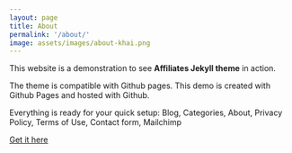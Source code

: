 ```yaml
---
layout: page
title: About
permalink: '/about/'
image: assets/images/about-khai.png
---
```


This website is a demonstration to see **Affiliates Jekyll theme** in action.

The theme is compatible with Github pages. This demo is created with Github Pages and hosted with Github.

Everything is ready for your quick setup: Blog, Categories, About, Privacy Policy, Terms of Use, Contact form, Mailchimp

[Get it here](https://bootstrapstarter.com/jekyll-theme-memoirs/)
